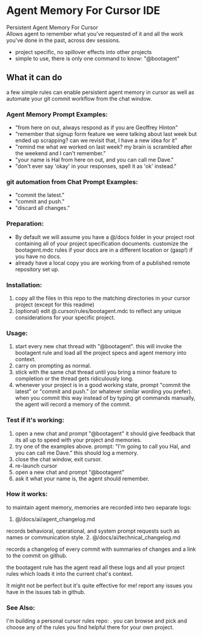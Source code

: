 # Agent Memory For Cursor IDE
Persistent Agent Memory For Cursor  
Allows agent to remember what you've requested of it and all the work you've done in the past, across dev sessions.
- project specific, no spillover effects into other projects
- simple to use, there is only one command to know: "@bootagent"


## What it can do
a few simple rules can enable persistent agent memory in cursor as well as automate your git commit workflow from the chat window.

### Agent Memory Prompt Examples:
- "from here on out, always respond as if you are Geoffrey Hinton"
- "remember that signup form feature we were talking about last week but ended up scrapping? can we revisit that, I have a new idea for it"
- "remind me what we worked on last week? my brain is scrambled after the weekend and I can't remember."
- "your name is Hal from here on out, and you can call me Dave."
- "don't ever say 'okay' in your responses, spell it as 'ok' instead."

### git automation from Chat Prompt Examples:
- "commit the latest."
- "commit and push."
- "discard all changes."


### Preparation:
- By default we will assume you have a @/docs folder in your project root containing all of your project specification documents. customize the bootagent.mdc rules if your docs are in a different location or (gasp!) if you have no docs.
- already have a local copy you are working from of a published remote repository set up.
  
### Installation:
1. copy all the files in this repo to the matching directories in your cursor project (except for this readme)
2. (optional) edit @.cursor/rules/bootagent.mdc to reflect any unique considerations for your specific project.

### Usage:
1. start every new chat thread with "@bootagent". this will invoke the bootagent rule and load all the project specs and agent memory into context.
2. carry on prompting as normal.
3. stick with the same chat thread until you bring a minor feature to completion or the thread gets ridiculously long.
4. whenever your project is in a good working state, prompt "commit the latest" or "commit and push." (or whatever similar wording you prefer). when you commit this way instead of by typing git commands manually, the agent will record a memory of the commit.

### Test if it's working:
1. open a new chat and prompt "@bootagent" it should give feedback that its all up to speed with your project and memories.
2. try one of the examples above. prompt: "I'm going to call you Hal, and you can call me Dave." this should log a memory.
3. close the chat window, exit cursor.
4. re-launch cursor
5. open a new chat and prompt "@bootagent"
6. ask it what your name is, the agent should remember.

   
   
### How it works:
to maintain agent memory, memories are recorded into two separate logs:
1. @/docs/ai/agent_changelog.md  

records behavioral, operational, and system prompt requests such as names or communication style.
2. @/docs/ai/technical_changelog.md  

records a changelog of every commit with summaries of changes and a link to the commit on github.  

the bootagent rule has the agent read all these logs and all your project rules which loads it into the current chat's context. 

It might not be perfect but it's quite effective for me! report any issues you have in the issues tab in github.

### See Also:
I'm building a personal cursor rules repo: . you can browse and pick and choose any of the rules you find helpful there for your own project. 
